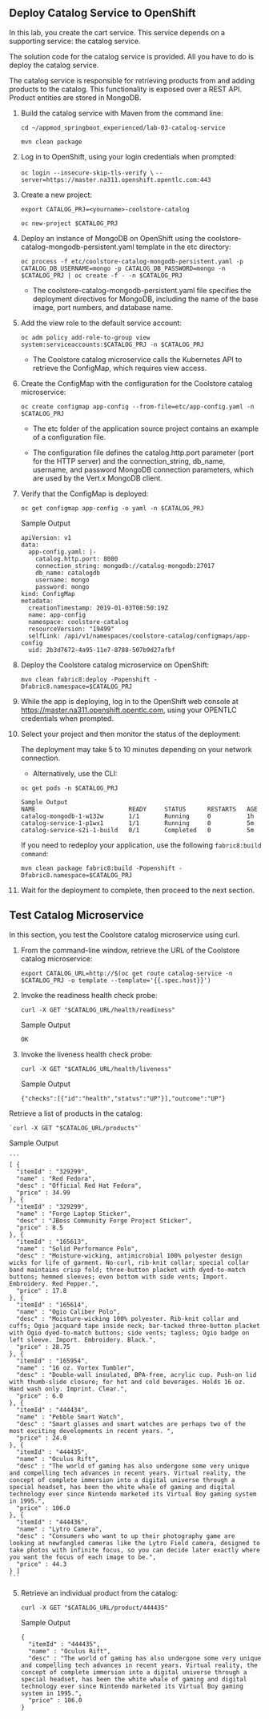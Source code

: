 ## Deploy Catalog Service to OpenShift

In this lab, you create the cart service. This service depends on a supporting service: the catalog service.

The solution code for the catalog service is provided. All you have to do is deploy the catalog service.

The catalog service is responsible for retrieving products from and adding products to the catalog. This functionality is exposed over a REST API. Product entities are stored in MongoDB.

1. Build the catalog service with Maven from the command line:

    `cd ~/appmod_springboot_experienced/lab-03-catalog-service`

    `mvn clean package`

2. Log in to OpenShift, using your login credentials when prompted:

    `oc login --insecure-skip-tls-verify \`
    `--server=https://master.na311.openshift.opentlc.com:443`
    
3. Create a new project:

    `export CATALOG_PRJ=<yourname>-coolstore-catalog`

    `oc new-project $CATALOG_PRJ`
    
4. Deploy an instance of MongoDB on OpenShift using the coolstore-catalog-mongodb-persistent.yaml template in the etc directory:

    `oc process -f etc/coolstore-catalog-mongodb-persistent.yaml -p CATALOG_DB_USERNAME=mongo -p CATALOG_DB_PASSWORD=mongo -n $CATALOG_PRJ | oc create -f - -n $CATALOG_PRJ`
    
    * The coolstore-catalog-mongodb-persistent.yaml file specifies the deployment directives for MongoDB, including the name of the base image, port numbers, and database name.

5. Add the view role to the default service account:

    `oc adm policy add-role-to-group view system:serviceaccounts:$CATALOG_PRJ -n $CATALOG_PRJ`

    * The Coolstore catalog microservice calls the Kubernetes API to retrieve the ConfigMap, which requires view access.

6. Create the ConfigMap with the configuration for the Coolstore catalog microservice:

    `oc create configmap app-config --from-file=etc/app-config.yaml -n $CATALOG_PRJ`

    * The etc folder of the application source project contains an example of a configuration file.

    * The configuration file defines the catalog.http.port parameter (port for the HTTP server) and the connection_string, db_name, username, and password MongoDB connection parameters, which are used by the Vert.x MongoDB client.

7. Verify that the ConfigMap is deployed:

    `oc get configmap app-config -o yaml -n $CATALOG_PRJ`
    
    Sample Output

    ```    
    apiVersion: v1
    data:
      app-config.yaml: |-
        catalog.http.port: 8080
        connection_string: mongodb://catalog-mongodb:27017
        db_name: catalogdb
        username: mongo
        password: mongo
    kind: ConfigMap
    metadata:
      creationTimestamp: 2019-01-03T08:50:19Z
      name: app-config
      namespace: coolstore-catalog
      resourceVersion: "19499"
      selfLink: /api/v1/namespaces/coolstore-catalog/configmaps/app-config
      uid: 2b3d7672-4a95-11e7-8788-507b9d27afbf
    ```

8. Deploy the Coolstore catalog microservice on OpenShift:

    `mvn clean fabric8:deploy -Popenshift -Dfabric8.namespace=$CATALOG_PRJ`
    
9. While the app is deploying, log in to the OpenShift web console at https://master.na311.openshift.opentlc.com, using your OPENTLC credentials when prompted.

10. Select your project and then monitor the status of the deployment:

    The deployment may take 5 to 10 minutes depending on your network connection.
    
    * Alternatively, use the CLI:

    `oc get pods -n $CATALOG_PRJ`

    ```
    Sample Output
    NAME                          READY     STATUS      RESTARTS   AGE
    catalog-mongodb-1-w132w       1/1       Running     0          1h
    catalog-service-1-p1wx1       1/1       Running     0          5m
    catalog-service-s2i-1-build   0/1       Completed   0          5m
    ```
    
    If you need to redeploy your application, use the following `fabric8:build command`:

    `mvn clean package fabric8:build -Popenshift -Dfabric8.namespace=$CATALOG_PRJ`

11. Wait for the deployment to complete, then proceed to the next section.

## Test Catalog Microservice

In this section, you test the Coolstore catalog microservice using curl.

1. From the command-line window, retrieve the URL of the Coolstore catalog microservice:

    `export CATALOG_URL=http://$(oc get route catalog-service -n $CATALOG_PRJ -o template --template='{{.spec.host}}')` 

2. Invoke the readiness health check probe:

    `curl -X GET "$CATALOG_URL/health/readiness"`

    Sample Output
    
    `OK`
    
2. Invoke the liveness health check probe:

    `curl -X GET "$CATALOG_URL/health/liveness"`

    Sample Output

    `{"checks":[{"id":"health","status":"UP"}],"outcome":"UP"}`

Retrieve a list of products in the catalog:

    `curl -X GET "$CATALOG_URL/products"`

   Sample Output

    ```
    [ {
      "itemId" : "329299",
      "name" : "Red Fedora",
      "desc" : "Official Red Hat Fedora",
      "price" : 34.99
    }, {
      "itemId" : "329299",
      "name" : "Forge Laptop Sticker",
      "desc" : "JBoss Community Forge Project Sticker",
      "price" : 8.5
    }, {
      "itemId" : "165613",
      "name" : "Solid Performance Polo",
      "desc" : "Moisture-wicking, antimicrobial 100% polyester design wicks for life of garment. No-curl, rib-knit collar; special collar band maintains crisp fold; three-button placket with dyed-to-match buttons; hemmed sleeves; even bottom with side vents; Import. Embroidery. Red Pepper.",
      "price" : 17.8
    }, {
      "itemId" : "165614",
      "name" : "Ogio Caliber Polo",
      "desc" : "Moisture-wicking 100% polyester. Rib-knit collar and cuffs; Ogio jacquard tape inside neck; bar-tacked three-button placket with Ogio dyed-to-match buttons; side vents; tagless; Ogio badge on left sleeve. Import. Embroidery. Black.",
      "price" : 28.75
    }, {
      "itemId" : "165954",
      "name" : "16 oz. Vortex Tumbler",
      "desc" : "Double-wall insulated, BPA-free, acrylic cup. Push-on lid with thumb-slide closure; for hot and cold beverages. Holds 16 oz. Hand wash only. Imprint. Clear.",
      "price" : 6.0
    }, {
      "itemId" : "444434",
      "name" : "Pebble Smart Watch",
      "desc" : "Smart glasses and smart watches are perhaps two of the most exciting developments in recent years. ",
      "price" : 24.0
    }, {
      "itemId" : "444435",
      "name" : "Oculus Rift",
      "desc" : "The world of gaming has also undergone some very unique and compelling tech advances in recent years. Virtual reality, the concept of complete immersion into a digital universe through a special headset, has been the white whale of gaming and digital technology ever since Nintendo marketed its Virtual Boy gaming system in 1995.",
      "price" : 106.0
    }, {
      "itemId" : "444436",
      "name" : "Lytro Camera",
      "desc" : "Consumers who want to up their photography game are looking at newfangled cameras like the Lytro Field camera, designed to take photos with infinite focus, so you can decide later exactly where you want the focus of each image to be.",
      "price" : 44.3
    } ]
    ```

5. Retrieve an individual product from the catalog:

    `curl -X GET "$CATALOG_URL/product/444435"`

    Sample Output

    ```
    {
      "itemId" : "444435",
      "name" : "Oculus Rift",
      "desc" : "The world of gaming has also undergone some very unique and compelling tech advances in recent years. Virtual reality, the concept of complete immersion into a digital universe through a special headset, has been the white whale of gaming and digital technology ever since Nintendo marketed its Virtual Boy gaming system in 1995.",
      "price" : 106.0
    }
    ```

